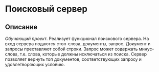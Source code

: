 # Поисковый сервер
## Описание
_Обучающий проект_. Реализует функционал поискового сервера. 
На вход сервера подаются стоп-слова, документы, запрос. Документ и запросы преставляют собой строки. Запрос может содержать минус-слова, т.е. слова, которые должны исключаться из поиска. Сервер позволяет вернуть топ документов, соответствующих запросу и удовлетворяющих условию.




